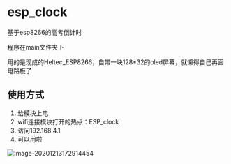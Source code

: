 # esp_clock

基于esp8266的高考倒计时

程序在main文件夹下

用的是现成的Heltec_ESP8266，自带一块128*32的oled屏幕，就懒得自己再画电路板了

## 使用方式

1. 给模块上电
2. wifi连接模块打开的热点：ESP_clock
3. 访问192.168.4.1
4. 可以用啦

![image-20201213172914454](C:\Users\24385\Documents\GitHub\esp_clock\README.assets\image-20201213172914454.png)